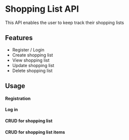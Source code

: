 # Shopping List API

This API enables the user to keep track their shopping lists
## Features
- Register / Login
- Create shopping list
- View shopping list
- Update shopping list
- Delete shopping list

## Usage

#### Registration
#### Log in
#### CRUD for shopping list
#### CRUD for shopping list items

